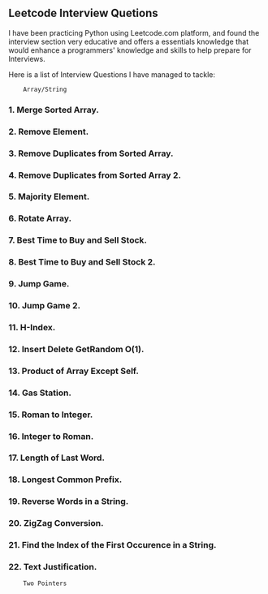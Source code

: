 ## Leetcode Interview Quetions

I have been practicing Python using Leetcode.com platform, and found the interview section very educative and 
offers a essentials knowledge that would enhance a programmers' knowledge and skills to help prepare for 
Interviews.

Here is a list of Interview Questions I have managed to tackle:

        Array/String

### 1. Merge Sorted Array.
### 2. Remove Element.
### 3. Remove Duplicates from Sorted Array.
### 4. Remove Duplicates from Sorted Array 2.
### 5. Majority Element.
### 6. Rotate Array.
### 7. Best Time to Buy and Sell Stock.
### 8. Best Time to Buy and Sell Stock 2.
### 9. Jump Game.
### 10. Jump Game 2.
### 11. H-Index.
### 12. Insert Delete GetRandom O(1).
### 13. Product of Array Except Self.
### 14. Gas Station.
### 15. Roman to Integer.
### 16. Integer to Roman.
### 17. Length of Last Word.
### 18. Longest Common Prefix.
### 19. Reverse Words in a String.
### 20. ZigZag Conversion.
### 21. Find the Index of the First Occurence in a String.
### 22. Text Justification.

        Two Pointers 

### 
